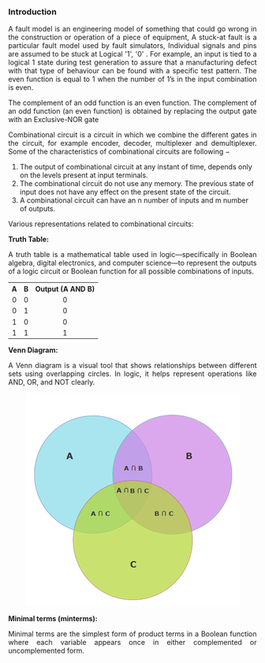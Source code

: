 ### Introduction

<p style="text-align:justify;">A fault model is an engineering model of something that could go wrong in the construction or operation of a piece of equipment, A stuck-at fault is a particular fault model used by fault simulators, Individual signals and pins are assumed to be stuck at Logical '1', '0' . For example, an input is tied to a logical 1 state during test generation to assure that a manufacturing defect with that type of behaviour can be found with a specific test pattern. The even function is equal to 1 when the number of 1’s in the input combination is even.</p>

<p style="text-align:justify;">The complement of an odd function is an even function. The complement of an odd function (an even function) is obtained by replacing the output gate with an Exclusive-NOR gate</p>

<p style="text-align:justify;">Combinational circuit is a circuit in which we combine the different gates in the circuit, for example encoder, decoder, multiplexer and demultiplexer. Some of the characteristics of combinational circuits are following −</p>

1. The output of combinational circuit at any instant of time, depends only on the levels present at input terminals.
2. The combinational circuit do not use any memory. The previous state of input does not have any effect on the present state of the circuit.
3. A combinational circuit can have an n number of inputs and m number of outputs.

<p style="text-align:justify;">Various representations related to combinational circuits:</p>

<strong>Truth Table:</strong> <p style="text-align:justify;">A truth table is a mathematical table used in logic—specifically in Boolean algebra, digital electronics, and computer science—to represent the outputs of a logic circuit or Boolean function for all possible combinations of inputs.</p>

<table style="text-align:center;">
  <tr><th>A</th><th>B</th><th>Output (A AND B)</th></tr>
  <tr><td>0</td><td>0</td><td>0</td></tr>
  <tr><td>0</td><td>1</td><td>0</td></tr>
  <tr><td>1</td><td>0</td><td>0</td></tr>
  <tr><td>1</td><td>1</td><td>1</td></tr>
</table>

<strong>Venn Diagram:</strong> <p style="text-align:justify;">A Venn diagram is a visual tool that shows relationships between different sets using overlapping circles. In logic, it helps represent operations like AND, OR, and NOT clearly.</p>

<center><img src="images/venndiagram.png"></center>

<strong>Minimal terms (minterms):</strong> <p style="text-align:justify;">Minimal terms are the simplest form of product terms in a Boolean function where each variable appears once in either complemented or uncomplemented form.</p>


